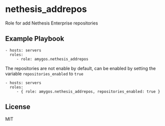 nethesis_addrepos
=========

Role for add Nethesis Enterprise repositories

Example Playbook
----------------

    - hosts: servers
      roles:
         - role: amygos.nethesis_addrepos

The repositories are not enable by default, can be enabled by setting the variable `repositories_enabled` to `true`

    - hosts: servers
      roles:
         - { role: amygos.nethesis_addrepos, repositories_enabled: true }

License
-------

MIT
